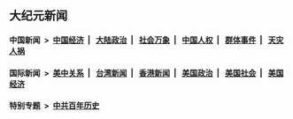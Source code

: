 ## 大纪元新闻

#### 中国新闻 &nbsp;>&nbsp; [中国经济](indexes/ncid283/README.md?01061645) &nbsp;| &nbsp; [大陆政治](indexes/ncid277/README.md?01061645) &nbsp;| &nbsp; [社会万象](indexes/ncid282/README.md?01061645) &nbsp;| &nbsp; [中国人权](indexes/ncid278/README.md?01061645) &nbsp;| &nbsp; [群体事件](indexes/ncid279/README.md?01061645) &nbsp;| &nbsp; [天灾人祸](indexes/ncid280/README.md?01061645)

#### 国际新闻 &nbsp;>&nbsp; [美中关系](indexes/nf1412576/README.md?01061645) &nbsp;| &nbsp; [台湾新闻](indexes/ncid1349361/README.md?01061645) &nbsp;| &nbsp; [香港新闻](indexes/ncid1349362/README.md?01061645) &nbsp;| &nbsp; [美国政治](indexes/ncid1078159/README.md?01061645) &nbsp;| &nbsp; [美国社会](indexes/ncid1078160/README.md?01061645) &nbsp;| &nbsp; [美国经济](indexes/ncid1078158/README.md?01061645)

#### 特别专题 &nbsp;>&nbsp; [中共百年历史](https://github.com/epoch-news/epoch-special/blob/master/README.md?01061645)  
